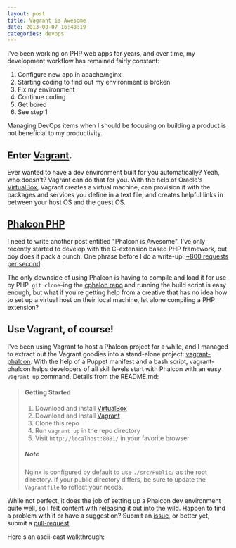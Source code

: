 ```yaml
---
layout: post
title: Vagrant is Awesome
date: 2013-08-07 16:48:19
categories: devops
---
```


I've been working on PHP web apps for years, and over time, my development workflow has remained fairly constant:

1. Configure new app in apache/nginx
2. Starting coding to find out my environment is broken
3. Fix my environment
4. Continue coding
5. Get bored
6. See step 1

Managing DevOps items when I should be focusing on building a product is not beneficial to my productivity.

## Enter [Vagrant](http://www.vagrantup.com/).

Ever wanted to have a dev environment built for you automatically? Yeah, who doesn't? Vagrant can do that for you. With the help of Oracle's [VirtualBox](https://www.virtualbox.org/), Vagrant creates a virtual machine, can provision it with the packages and services you define in a text file, and creates helpful links in between your host OS and the guest OS.

## [Phalcon PHP](http://www.phalconphp.com/)

I need to write another post entitled "Phalcon is Awesome". I've only recently started to develop with the C-extension based PHP framework, but boy does it pack a punch. One phrase before I do a write-up: [~800 requests per second][1].

[1]: http://systemsarchitect.net/performance-benchmark-of-popular-php-frameworks/ "Performance benchmarks of PHP frameworks"

The only downside of using Phalcon is having to compile and load it for use by PHP. `git clone`-ing the [cphalon repo](https://github.com/phalcon/cphalcon) and running the build script is easy enough, but what if you're getting help from a creative that has no idea how to set up a virtual host on their local machine, let alone compiling a PHP extension?

## Use Vagrant, of course!

I've been using Vagrant to host a Phalcon project for a while, and I managed to extract out the Vagrant goodies into a stand-alone project: [vagrant-phalcon](https://github.com/slogsdon/vagrant-phalcon).  With the help of a Puppet manifest and a bash script, vagrant-phalcon helps developers of all skill levels start with Phalcon with an easy `vagrant up` command. Details from the README.md:

> #### Getting Started
>
> 1. Download and install [VirtualBox](https://www.virtualbox.org/)
> 2. Download and install [Vagrant](http://www.vagrantup.com/)
> 3. Clone this repo
> 4. Run `vagrant up` in the repo directory
> 5. Visit `http://localhost:8081/` in your favorite browser
>
> ##### Note
>
> Nginx is configured by default to use `./src/Public/` as the root directory. 
> If your public directory differs, be sure to update the `Vagrantfile` to 
> reflect your needs.

While not perfect, it does the job of setting up a Phalcon dev environment quite well, so I felt content with releasing it out into the wild. Happen to find a problem with it or have a suggestion? Submit an [issue](https://github.com/slogsdon/vagrant-phalcon/issues), or better yet, submit a [pull-request](https://github.com/slogsdon/vagrant-phalcon/pulls).

Here's an ascii-cast walkthrough:
<script type="text/javascript" src="http://ascii.io/a/4672.js" id="asciicast-4672" async></script>